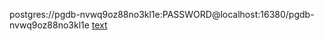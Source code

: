postgres://pgdb-nvwq9oz88no3kl1e:PASSWORD@localhost:16380/pgdb-nvwq9oz88no3kl1e
[text](postgres://pgdb-nvwq9oz88no3kl1e:FwogoVHNuAN1DG1USDxSFoE2@localhost:16380/pgdb-nvwq9oz88no3kl1e)